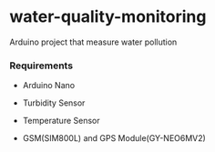 # water-quality-monitoring
Arduino project that measure water pollution

### Requirements
* Arduino Nano

* Turbidity Sensor 

* Temperature Sensor

* GSM(SIM800L) and GPS Module(GY-NEO6MV2)
